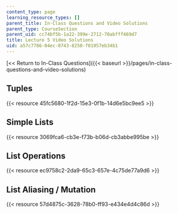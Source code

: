 ```yaml
---
content_type: page
learning_resource_types: []
parent_title: In-Class Questions and Video Solutions
parent_type: CourseSection
parent_uid: cc74bf5b-1a22-399e-2712-70abfff469d7
title: Lecture 5 Video Solutions
uid: a57c7786-04ec-0743-8250-f01957eb34b1
---
```


[\<\< Return to In-Class Questions]({{< baseurl >}}/pages/in-class-questions-and-video-solutions)

Tuples
------

{{< resource 45fc5680-1f2d-15e3-0f1b-14d6e5bc9ee5 >}}

Simple Lists
------------

{{< resource 3069fca6-cb3e-f73b-b06d-cb3abbe995be >}}

List Operations
---------------

{{< resource ec9758c2-2da9-65c3-657e-4c75de77a9d6 >}}

List Aliasing / Mutation
------------------------

{{< resource 57d4875c-3628-78b0-ff93-e434e4d4c86d >}}